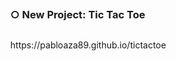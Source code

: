 <div id="user-content-toc" align="left">
  <ul>
    <h3 style="display: inline-block">○ New Project: Tic Tac Toe</h3>
  </ul>
  <ul><summary>https://pabloaza89.github.io/tictactoe</summary></ul>  
</div>